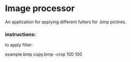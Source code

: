 # Image processor

An application for applying different fulters for .bmp pictires.

### instructions:

to apply filter:

example.bmp copy.bmp -crop 100 100
